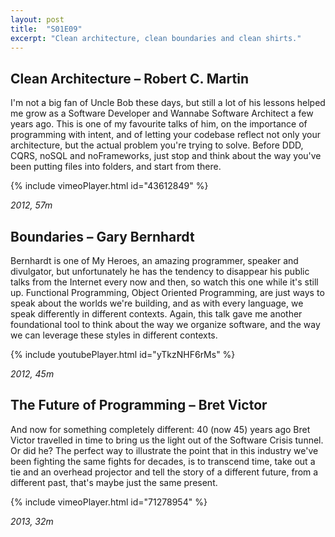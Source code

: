 ```yaml
---
layout: post
title:  "S01E09"
excerpt: "Clean architecture, clean boundaries and clean shirts."
---
```


## Clean Architecture – Robert C. Martin

I'm not a big fan of Uncle Bob these days, but still a lot of his lessons helped me grow as a Software Developer and Wannabe Software Architect a few years ago. This is one of my favourite talks of him, on the importance of programming with intent, and of letting your codebase reflect not only your architecture, but the actual problem you're trying to solve. Before DDD, CQRS, noSQL and noFrameworks, just stop and think about the way you've been putting files into folders, and start from there.   

{% include vimeoPlayer.html id="43612849" %}

*2012, 57m*

## Boundaries – Gary Bernhardt

Bernhardt is one of My Heroes, an amazing programmer, speaker and divulgator, but unfortunately he has the tendency to disappear his public talks from the Internet every now and then, so watch this one while it's still up. Functional Programming, Object Oriented Programming, are just ways to speak about the worlds we're building, and as with every language, we speak differently in different contexts. Again, this talk gave me another foundational tool to think about the way we organize software, and the way we can leverage these styles in different contexts. 

{% include youtubePlayer.html id="yTkzNHF6rMs" %}

*2012, 45m*

## The Future of Programming – Bret Victor

And now for something completely different: 40 (now 45) years ago Bret Victor travelled in time to bring us the light out of the Software Crisis tunnel. Or did he? The perfect way to illustrate the point that in this industry we've been fighting the same fights for decades, is to transcend time, take out a tie and an overhead projector and tell the story of a different future, from a different past, that's maybe just the same present.

{% include vimeoPlayer.html id="71278954" %}

*2013, 32m*